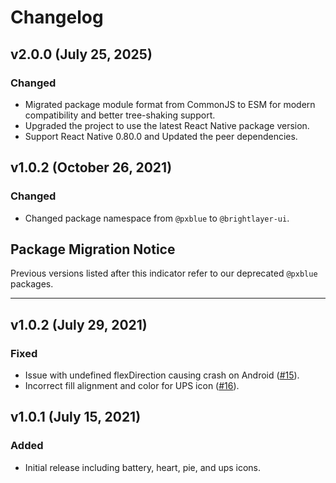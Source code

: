 # Changelog

## v2.0.0 (July 25, 2025)

### Changed

- Migrated package module format from CommonJS to ESM for modern compatibility and better tree-shaking support.
- Upgraded the project to use the latest React Native package version.
- Support React Native 0.80.0 and Updated the peer dependencies.

## v1.0.2 (October 26, 2021)

### Changed

-   Changed package namespace from `@pxblue` to `@brightlayer-ui`.

## Package Migration Notice

Previous versions listed after this indicator refer to our deprecated `@pxblue` packages.

---

## v1.0.2 (July 29, 2021)

### Fixed

-   Issue with undefined flexDirection causing crash on Android ([#15](https://github.com/etn-ccis/blui-progress-icons/issues/15)).
-   Incorrect fill alignment and color for UPS icon ([#16](https://github.com/etn-ccis/blui-progress-icons/issues/16)).

## v1.0.1 (July 15, 2021)

### Added

-   Initial release including battery, heart, pie, and ups icons.

